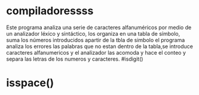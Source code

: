 # compiladoressss

Este programa analiza una serie de caracteres alfanuméricos por medio de un analizador léxico y sintáctico, los organiza en una tabla de símbolo, suma los números introducidos
apartir de la tbla de simbolo el programa analiza los errores las palabras que no estan dentro de la tabla,se introduce caracteres alfanumericos y el analizador las acomoda y hace el conteo y separa las letras de los numeros y caracteres.
#isdigit()
#  isspace()
